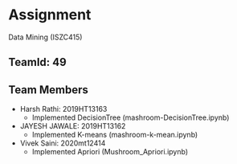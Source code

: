 # Assignment
Data Mining (ISZC415)

## TeamId: 49	
## Team Members
 - Harsh Rathi:	2019HT13163	
   - Implemented DecisionTree (mashroom-DecisionTree.ipynb)
 - JAYESH JAWALE:	2019HT13162	
   - Implemented K-means (mashroom-k-mean.ipynb)
 - Vivek Saini:	2020mt12414
   - Implemented Apriori (Mushroom_Apriori.ipynb)
